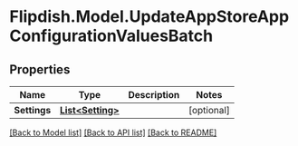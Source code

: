 # Flipdish.Model.UpdateAppStoreAppConfigurationValuesBatch
## Properties

Name | Type | Description | Notes
------------ | ------------- | ------------- | -------------
**Settings** | [**List&lt;Setting&gt;**](Setting.md) |  | [optional] 

[[Back to Model list]](../README.md#documentation-for-models) [[Back to API list]](../README.md#documentation-for-api-endpoints) [[Back to README]](../README.md)

